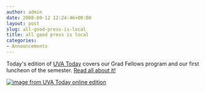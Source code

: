 ```yaml
---
author: admin
date: 2008-09-12 12:24:46+00:00
layout: post
slug: all-good-press-is-local
title: all good press is local
categories:
- Announcements
---
```


Today's edition of [UVA Today](http://www.virginia.edu/uvatoday/index.php) covers our Grad Fellows program and our first luncheon of the semester. [Read all about it!](http://www.virginia.edu/uvatoday/newsRelease.php?id=6418)

[![image from UVA Today online edition](http://farm4.static.flickr.com/3131/2851294584_993036d123.jpg)](http://www.virginia.edu/uvatoday/newsRelease.php?id=6418)
